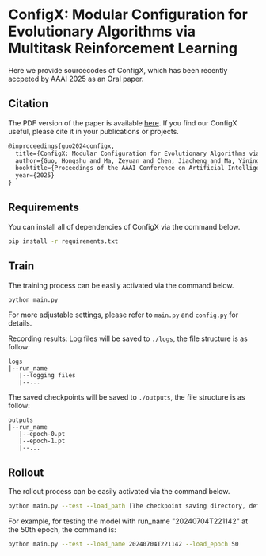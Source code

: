 # ConfigX: Modular Configuration for Evolutionary Algorithms via Multitask Reinforcement Learning

Here we provide sourcecodes of ConfigX, which has been recently accpeted by AAAI 2025 as an Oral paper.

## Citation

The PDF version of the paper is available [here](https://arxiv.org/abs/2412.07507). If you find our ConfigX useful, please cite it in your publications or projects.

```latex
@inproceedings{guo2024configx,
  title={ConfigX: Modular Configuration for Evolutionary Algorithms via Multitask Reinforcement Learning},
  author={Guo, Hongshu and Ma, Zeyuan and Chen, Jiacheng and Ma, Yining and Cao, Zhiguang and Zhang, Xinglin and Gong, Yue-Jiao},
  booktitle={Proceedings of the AAAI Conference on Artificial Intelligence},
  year={2025}
}
```

## Requirements
You can install all of dependencies of ConfigX via the command below.
```bash
pip install -r requirements.txt
```

## Train
The training process can be easily activated via the command below.
```bash
python main.py
```
For more adjustable settings, please refer to `main.py` and `config.py` for details.

Recording results: Log files will be saved to `./logs`, the file structure is as follow:
```
logs
|--run_name
   |--logging files
   |--...
```
The saved checkpoints will be saved to `./outputs`, the file structure is as follow:
```
outputs
|--run_name
   |--epoch-0.pt
   |--epoch-1.pt
   |--...
```

## Rollout
The rollout process can be easily activated via the command below.
```bash
python main.py --test --load_path [The checkpoint saving directory, default to be "./outputs"] --load_name [The run_name of the target ConfigX model] --load_epoch [The epoch of the model]
```
For example, for testing the model with run_name "20240704T221142" at the 50th epoch, the command is:
```bash
python main.py --test --load_name 20240704T221142 --load_epoch 50
```
